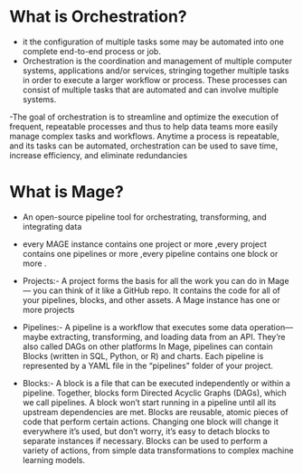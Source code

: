 # What is Orchestration? 

- it the configuration of multiple tasks some may be automated into one complete end-to-end process or job.
- Orchestration is the coordination and management of multiple computer systems, applications and/or services,
 stringing together multiple tasks in order to execute a larger workflow or process. 
 These processes can consist of multiple tasks that are automated and can involve multiple systems.

-The goal of orchestration is to streamline and optimize the execution of frequent, repeatable processes and thus to help data teams more easily manage complex tasks and workflows. Anytime a process is repeatable, and its tasks can be automated, orchestration can be used to save time, increase efficiency, and eliminate redundancies


# What is Mage?

- An open-source pipeline tool for orchestrating, transforming, and integrating data
- every MAGE instance contains one project or more ,every project contains one pipelines or more ,every pipeline contains one block or more .

- Projects:-
A project forms the basis for all the work you can do in Mage— you can think of it like a GitHub repo. 
It contains the code for all of your pipelines, blocks, and other assets.
A Mage instance has one or more projects

- Pipelines:-
A pipeline is a workflow that executes some data operation— maybe extracting, transforming, and loading data from an API. They’re also called DAGs on other platforms
In Mage, pipelines can contain Blocks (written in SQL, Python, or R) and charts. 
Each pipeline is represented by a YAML file in the “pipelines” folder of your project.


- Blocks:-
A block is a file that can be executed independently or within a pipeline. 
Together, blocks form Directed Acyclic Graphs (DAGs), which we call pipelines. 
A block won’t start running in a pipeline until all its upstream dependencies are met.
Blocks are reusable, atomic pieces of code that perform certain actions. 
Changing one block will change it everywhere it’s used, but don’t worry, it’s easy to detach blocks to separate instances if necessary.
Blocks can be used to perform a variety of actions, from simple data transformations to complex machine learning models. 


